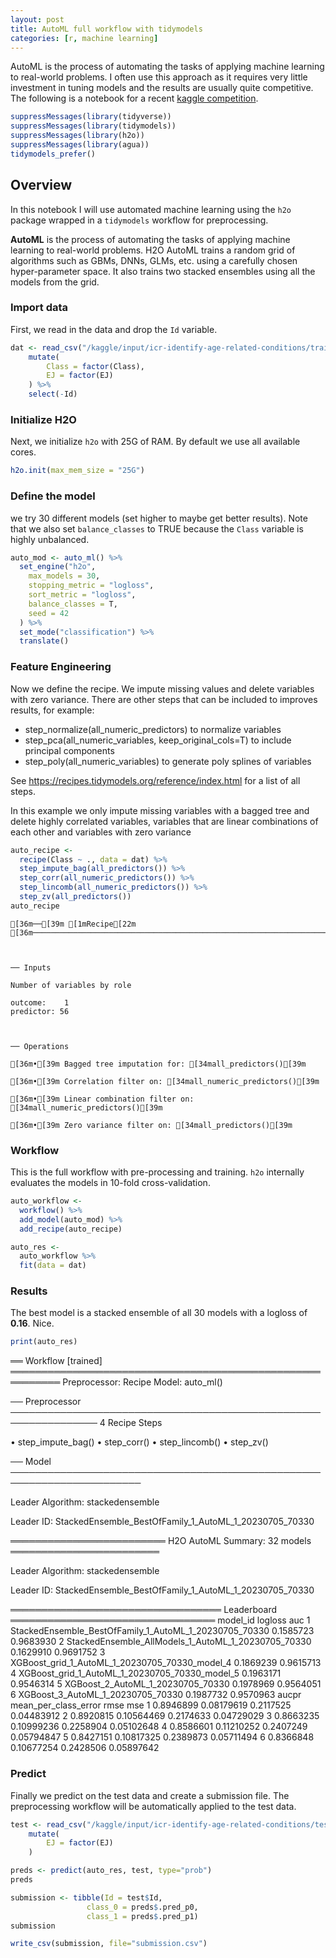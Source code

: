 ```yaml
---
layout: post
title: AutoML full workflow with tidymodels
categories: [r, machine learning]
---
```


AutoML is the process of automating the tasks of applying machine learning to real-world problems. I often use this approach as it requires very little investment in tuning models and the results are usually quite competitive.
The following is a notebook for a recent [kaggle competition](https://www.kaggle.com/code/christph/automl-full-workflow).


```R
suppressMessages(library(tidyverse))
suppressMessages(library(tidymodels))
suppressMessages(library(h2o))
suppressMessages(library(agua))
tidymodels_prefer()
```

## Overview
In this notebook I will use automated machine learning using the `h2o` package wrapped in a `tidymodels` workflow for preprocessing.

__AutoML__ is the process of automating the tasks of applying machine learning to real-world problems.
H2O AutoML trains a random grid of algorithms such as GBMs, DNNs, GLMs, etc. using a carefully chosen hyper-parameter space. It also trains two stacked ensembles using all the models from the grid.

### Import data
First, we read in the data and drop the `Id` variable.


```R
dat <- read_csv("/kaggle/input/icr-identify-age-related-conditions/train.csv") %>%
    mutate(
        Class = factor(Class),
        EJ = factor(EJ)
    ) %>%
    select(-Id)
```

### Initialize H2O
Next, we initialize `h2o` with 25G of RAM. By default we use all available cores.


```R
h2o.init(max_mem_size = "25G")
```

### Define the model
we try 30 different models (set higher to maybe get better results).
Note that we also set `balance_classes` to TRUE because the `Class` variable is highly unbalanced.


```R
auto_mod <- auto_ml() %>%
  set_engine("h2o",
    max_models = 30,
    stopping_metric = "logloss",
    sort_metric = "logloss",
    balance_classes = T,
    seed = 42
  ) %>%
  set_mode("classification") %>%
  translate()
```

### Feature Engineering
Now we define the recipe. We impute missing values and delete variables with zero variance.
There are other steps that can be included to improves results, for example:
* step_normalize(all_numeric_predictors) to normalize variables
* step_pca(all_numeric_variables, keep_original_cols=T) to include principal components
* step_poly(all_numeric_variables) to generate poly splines of variables

See https://recipes.tidymodels.org/reference/index.html for a list of all steps.

In this example we only impute missing variables with a bagged tree and delete highly correlated variables, variables that are linear combinations of each other and variables with zero variance


```R
auto_recipe <-
  recipe(Class ~ ., data = dat) %>%
  step_impute_bag(all_predictors()) %>%
  step_corr(all_numeric_predictors()) %>%
  step_lincomb(all_numeric_predictors()) %>%
  step_zv(all_predictors()) 
auto_recipe
```

    [36m──[39m [1mRecipe[22m [36m──────────────────────────────────────────────────────────────────────[39m
    
    
    
    ── Inputs 
    
    Number of variables by role
    
    outcome:    1
    predictor: 56
    
    
    
    ── Operations 
    
    [36m•[39m Bagged tree imputation for: [34mall_predictors()[39m
    
    [36m•[39m Correlation filter on: [34mall_numeric_predictors()[39m
    
    [36m•[39m Linear combination filter on: [34mall_numeric_predictors()[39m
    
    [36m•[39m Zero variance filter on: [34mall_predictors()[39m



### Workflow
This is the full workflow with pre-processing and training. `h2o`
internally evaluates the models in 10-fold cross-validation.


```R
auto_workflow <-
  workflow() %>%
  add_model(auto_mod) %>%
  add_recipe(auto_recipe)

auto_res <-
  auto_workflow %>%
  fit(data = dat)
```

### Results
The best model is a stacked ensemble of all 30 models with a logloss of __0.16__. Nice.


```R
print(auto_res)
```

══ Workflow [trained] ══════════════════════════════════════════════════════════
Preprocessor: Recipe
Model: auto_ml()

── Preprocessor ────────────────────────────────────────────────────────────────
4 Recipe Steps

• step_impute_bag()
• step_corr()
• step_lincomb()
• step_zv()

── Model ───────────────────────────────────────────────────────────────────────

Leader Algorithm: stackedensemble

Leader ID: StackedEnsemble_BestOfFamily_1_AutoML_1_20230705_70330

═════════════════════════ H2O AutoML Summary: 32 models ════════════════════════ 

Leader Algorithm: stackedensemble

 

Leader ID: StackedEnsemble_BestOfFamily_1_AutoML_1_20230705_70330

 
══════════════════════════════════ Leaderboard ═════════════════════════════════ 
                                                model_id   logloss       auc
1 StackedEnsemble_BestOfFamily_1_AutoML_1_20230705_70330 0.1585723 0.9683930
2    StackedEnsemble_AllModels_1_AutoML_1_20230705_70330 0.1629910 0.9691752
3         XGBoost_grid_1_AutoML_1_20230705_70330_model_4 0.1869239 0.9615713
4         XGBoost_grid_1_AutoML_1_20230705_70330_model_5 0.1963171 0.9546314
5                      XGBoost_2_AutoML_1_20230705_70330 0.1978969 0.9564051
6                      XGBoost_3_AutoML_1_20230705_70330 0.1987732 0.9570963
      aucpr mean_per_class_error      rmse        mse
1 0.8946899           0.08179619 0.2117525 0.04483912
2 0.8920815           0.10564469 0.2174633 0.04729029
3 0.8663235           0.10999236 0.2258904 0.05102648
4 0.8586601           0.11210252 0.2407249 0.05794847
5 0.8427151           0.10817325 0.2389873 0.05711494
6 0.8366848           0.10677254 0.2428506 0.05897642




### Predict
Finally we predict on the test data and create a submission file. The preprocessing workflow will be automatically applied to the test data.


```R
test <- read_csv("/kaggle/input/icr-identify-age-related-conditions/test.csv") %>%
    mutate(
        EJ = factor(EJ)
    )
```


```R
preds <- predict(auto_res, test, type="prob")
preds
```


```R
submission <- tibble(Id = test$Id,
                 class_0 = preds$.pred_p0,
                 class_1 = preds$.pred_p1)
submission
```


```R
write_csv(submission, file="submission.csv")
```
